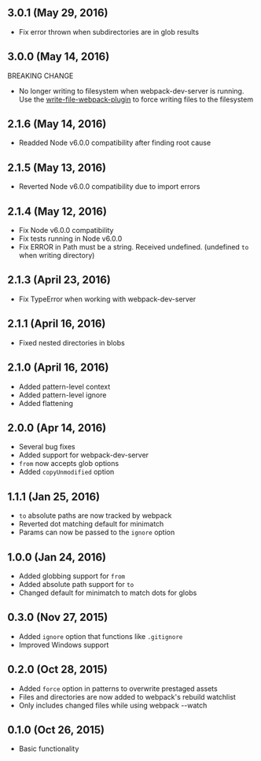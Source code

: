 ## 3.0.1 (May 29, 2016)

* Fix error thrown when subdirectories are in glob results

## 3.0.0 (May 14, 2016)

BREAKING CHANGE

* No longer writing to filesystem when webpack-dev-server is running. Use the [write-file-webpack-plugin](https://www.npmjs.com/package/write-file-webpack-plugin) to force writing files to the filesystem

## 2.1.6 (May 14, 2016)

* Readded Node v6.0.0 compatibility after finding root cause


## 2.1.5 (May 13, 2016)

* Reverted Node v6.0.0 compatibility due to import errors


## 2.1.4 (May 12, 2016)

* Fix Node v6.0.0 compatibility
* Fix tests running in Node v6.0.0
* Fix ERROR in Path must be a string. Received undefined. (undefined `to` when writing directory)


## 2.1.3 (April 23, 2016)

* Fix TypeError when working with webpack-dev-server


## 2.1.1 (April 16, 2016)

* Fixed nested directories in blobs


## 2.1.0 (April 16, 2016)

* Added pattern-level context
* Added pattern-level ignore
* Added flattening


## 2.0.0 (Apr 14, 2016)

* Several bug fixes
* Added support for webpack-dev-server
* `from` now accepts glob options
* Added `copyUnmodified` option


## 1.1.1 (Jan 25, 2016)

* `to` absolute paths are now tracked by webpack
* Reverted dot matching default for minimatch
* Params can now be passed to the `ignore` option


## 1.0.0 (Jan 24, 2016)

* Added globbing support for `from`
* Added absolute path support for `to`
* Changed default for minimatch to match dots for globs


## 0.3.0 (Nov 27, 2015)

* Added `ignore` option that functions like `.gitignore`
* Improved Windows support


## 0.2.0 (Oct 28, 2015)

* Added `force` option in patterns to overwrite prestaged assets
* Files and directories are now added to webpack's rebuild watchlist
* Only includes changed files while using webpack --watch


## 0.1.0 (Oct 26, 2015)

* Basic functionality
